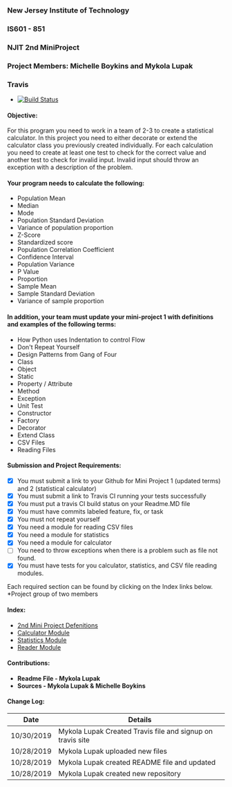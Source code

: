 ### New Jersey Institute of Technology
### IS601 - 851
### NJIT 2nd MiniProject
### Project Members: Michelle Boykins and Mykola Lupak
### Travis 
* [![Build Status](https://travis-ci.org/mykolatyniv/NJIT_2nd_MiniProject.svg?branch=master)](https://travis-ci.org/mykolatyniv/NJIT_2nd_MiniProject)

#### Objective:
For this program you need to work in a team of 2-3 to create a statistical calculator. In this project you need to either decorate or extend the calculator class you previously created individually. For each calculation you need to create at least one test to check for the correct value and another test to check for invalid input. Invalid input should throw an exception with a description of the problem.

#### Your program needs to calculate the following:

* Population Mean
* Median
* Mode
* Population Standard Deviation
* Variance of population proportion
* Z-Score
* Standardized score
* Population Correlation Coefficient
* Confidence Interval
* Population Variance
* P Value
* Proportion
* Sample Mean
* Sample Standard Deviation
* Variance of sample proportion

#### In addition, your team must update your mini-project 1 with definitions and examples of the following terms:

* How Python uses Indentation to control Flow
* Don't Repeat Yourself
* Design Patterns from Gang of Four
* Class
* Object
* Static
* Property / Attribute
* Method
* Exception
* Unit Test
* Constructor
* Factory
* Decorator
* Extend Class
* CSV Files
* Reading Files

#### Submission  and Project Requirements:

- [x]  You must submit a link to your Github for Mini Project 1 (updated terms) and 2 (statistical calculator) 
- [x] You must submit a link to Travis CI running your tests successfully
- [x] You must put a travis CI build status on your Readme.MD file
- [x] You must have commits labeled feature, fix, or task 
- [x] You must not repeat yourself
- [x] You need a module for reading CSV files
- [x] You need a module for statistics
- [x] You need a module for calculator
- [ ] You need to throw exceptions when there is a problem such as file not found.
- [x] You must have tests for you calculator, statistics, and CSV file reading modules.   

Each required section can be found by clicking on the Index links below.</br> 
*Project group of two members

#### Index:
* [2nd Mini Project Defenitions](https://github.com/mykolatyniv/NJIT-1st-MiniProject/blob/master/calculator.md)
* [Calculator Module](src/Calculator.py)
* [Statistics  Module](src/Statistics.py)
* [Reader Module](src/CsvReader.py)
 
#### Contributions:
- **Readme File - Mykola Lupak**
- **Sources - Mykola Lupak & Michelle Boykins**
 
#### Change Log:
|  Date  | Details  |  
|---|---|
|  10/30/2019  | Mykola Lupak Created Travis file and signup on travis site |  
|  10/28/2019  | Mykola Lupak uploaded new files |  
|  10/28/2019  | Mykola Lupak created README file and updated | 
|  10/28/2019  | Mykola Lupak created new repository |  


